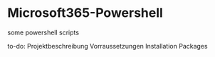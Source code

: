 # Microsoft365-Powershell
some powershell scripts

to-do: 
Projektbeschreibung
Vorraussetzungen
Installation Packages
